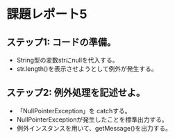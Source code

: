 # 課題レポート5
## ステップ1: コードの準備。
- String型の変数strにnullを代入する。
- str.length()を表示させようとして例外が発生する。
## ステップ2: 例外処理を記述せよ。
- 「NullPointerException」を catchする。
- NullPointerExceptionが発生したことを標準出力する。
- 例外インスタンスを用いて、getMessage()を出力する。